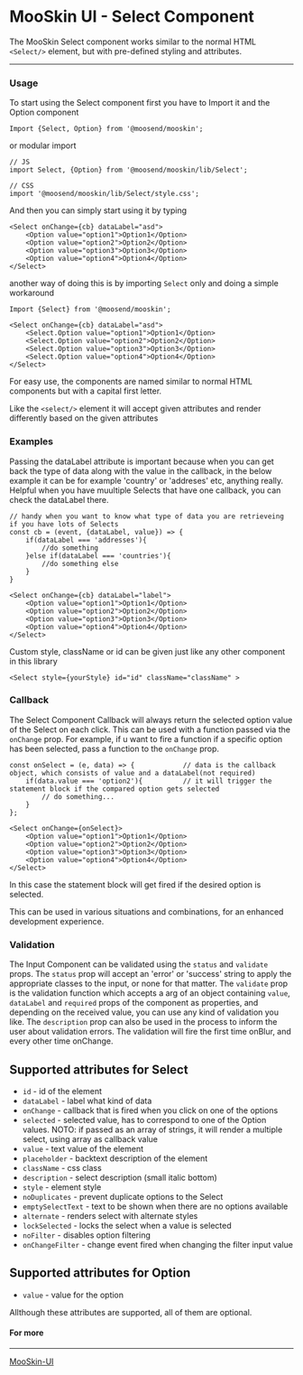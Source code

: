 # MooSkin UI - Select Component

The MooSkin Select component works similar to the normal HTML `<Select/>` element, but with pre-defined styling and attributes.

___

### Usage

To start using the Select component first you have to Import it and the Option component

```
Import {Select, Option} from '@moosend/mooskin';
```
or modular import
```
// JS
import Select, {Option} from '@moosend/mooskin/lib/Select';

// CSS
import '@moosend/mooskin/lib/Select/style.css';
```

And then you can simply start using it by typing

```
<Select onChange={cb} dataLabel="asd">
    <Option value="option1">Option1</Option>
    <Option value="option2">Option2</Option>
    <Option value="option3">Option3</Option>
    <Option value="option4">Option4</Option>
</Select>

```

another way of doing this is by importing `Select` only and doing a simple workaround
```
Import {Select} from '@moosend/mooskin';

<Select onChange={cb} dataLabel="asd">
    <Select.Option value="option1">Option1</Option>
    <Select.Option value="option2">Option2</Option>
    <Select.Option value="option3">Option3</Option>
    <Select.Option value="option4">Option4</Option>
</Select>
```

For easy use, the components are named similar to normal HTML components but with a capital first letter.

Like the `<select/>` element it will accept given attributes and render differently based on the given attributes

### Examples

Passing the dataLabel attribute is important because when you can get back the type of data along with the value in the callback, in the below example it can be for example 'country' or 'addreses' etc, anything really. Helpful when you have muultiple Selects that have one callback, you can check the dataLabel there.

```
// handy when you want to know what type of data you are retrieveing if you have lots of Selects
const cb = (event, {dataLabel, value}) => { 
    if(dataLabel === 'addresses'){
        //do something
    }else if(dataLabel === 'countries'){
        //do something else
    }
}

<Select onChange={cb} dataLabel="label">
    <Option value="option1">Option1</Option>
    <Option value="option2">Option2</Option>
    <Option value="option3">Option3</Option>
    <Option value="option4">Option4</Option>
</Select>
```


Custom style, className or id can be given just like any other component in this library 

```
<Select style={yourStyle} id="id" className="className" >
```

### Callback

The Select Component Callback will always return the selected option value of the Select on each click. This can be used with a function passed via the `onChange` prop. For example, if u want to fire a function if a specific option has been selected, pass a function to the `onChange` prop.

```
const onSelect = (e, data) => {            // data is the callback object, which consists of value and a dataLabel(not required)
    if(data.value === 'option2'){          // it will trigger the statement block if the compared option gets selected
        // do something...
    }      
};

<Select onChange={onSelect}>
    <Option value="option1">Option1</Option>
    <Option value="option2">Option2</Option>
    <Option value="option3">Option3</Option>
    <Option value="option4">Option4</Option>
</Select>
```
In this case the statement block will get fired if the desired option is selected.

This can be used in various situations and combinations, for an enhanced development experience.

### Validation

The Input Component can be validated using the `status` and `validate` props. The `status` prop will accept an 'error' or 'success' string to apply the appropriate classes to the input, or none for that matter. The `validate` prop is the validation function which accepts a arg of an object containing `value`, `dataLabel` and `required` props of the component as properties, and depending on the received value, you can use any kind of validation you like. The `description` prop can also be used in the process to inform the user about validation errors. The validation will fire the first time onBlur, and every other time onChange.

<div class="playground-doc">

## Supported attributes for Select 

* `id` - id of the element
* `dataLabel` - label what kind of data 
* `onChange` - callback that is fired when you click on one of the options
* `selected` - selected value, has to correspond to one of the Option values. NOTO: if passed as an array of strings, it will render a multiple select, using array as callback value
* `value` - text value of the element
* `placeholder` - backtext description of the element
* `className` - css class
* `description` - select description (small italic bottom)
* `style` - element style
* `noDuplicates` - prevent duplicate options to the Select
* `emptySelectText` - text to be shown when there are no options available
* `alternate` - renders select with alternate styles
* `lockSelected` - locks the select when a value is selected
* `noFilter` - disables option filtering
* `onChangeFilter` - change event fired when changing the filter input value

## Supported attributes for Option 

* `value` - value for the option

</div>

Allthough these attributes are supported, all of them are optional.

#### For more

___

[MooSkin-UI](https://github.com/moosend/mooskin-ui)
